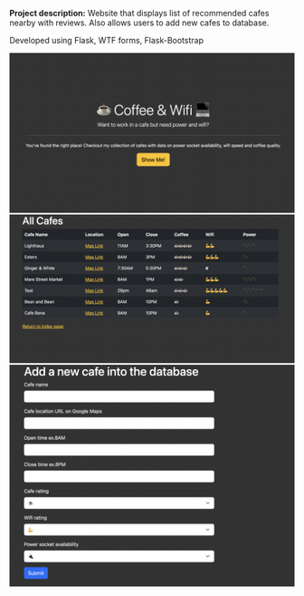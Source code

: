 **Project description:**
Website that displays list of recommended cafes nearby with reviews.
Also allows users to add new cafes to database.

Developed using Flask, WTF forms, Flask-Bootstrap

![main page](https://github.com/yousungk/Cafes-Near-Me/blob/main/Demo/Screen%20Shot%202024-01-12%20at%202.42.52%20PM.png)
![list of cafes](https://github.com/yousungk/Cafes-Near-Me/blob/main/Demo/Screen%20Shot%202024-01-12%20at%202.42.59%20PM.png)
![add cafes](https://github.com/yousungk/Cafes-Near-Me/blob/main/Demo/Screen%20Shot%202024-01-12%20at%202.43.17%20PM.png)

